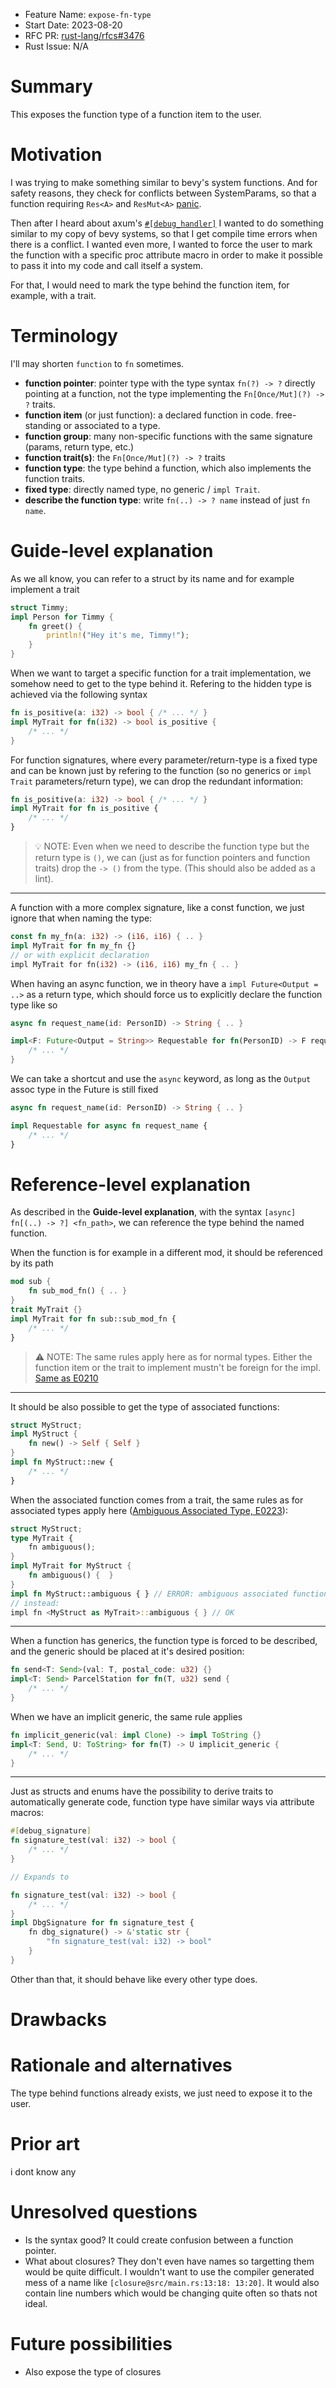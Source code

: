 - Feature Name: `expose-fn-type`
- Start Date: 2023-08-20
- RFC PR: [rust-lang/rfcs#3476](https://github.com/rust-lang/rfcs/pull/3476)
- Rust Issue: N/A

# Summary
[summary]: #summary

This exposes the function type of a function item to the user.

# Motivation
[motivation]: #motivation

I was trying to make something similar to bevy's system functions. And for safety reasons, they check for conflicts between SystemParams, so that a function requiring `Res<A>` and `ResMut<A>` [panic](https://github.com/bevyengine/bevy/blob/main/crates/bevy_ecs/src/system/system_param.rs#L421).

Then after I heard about axum's [`#[debug_handler]`](https://docs.rs/axum/latest/axum/attr.debug_handler.html) I wanted to do something similar to my copy of bevy systems, so that I get compile time errors when there is a conflict. I wanted even more, I wanted to force the user to mark the function with a specific proc attribute macro in order to make it possible to pass it into my code and call itself a system.

For that, I would need to mark the type behind the function item, for example, with a trait.

# Terminology

I'll may shorten `function` to `fn` sometimes.

- **function pointer**: pointer type with the type syntax `fn(?) -> ?` directly pointing at a function, not the type implementing the `Fn[Once/Mut](?) -> ?` traits.
- **function item** (or just function): a declared function in code. free-standing or associated to a type.
- **function group**: many non-specific functions with the same signature (params, return type, etc.)
- **function trait(s)**: the `Fn[Once/Mut](?) -> ?` traits
- **function type**: the type behind a function, which also implements the function traits.
- **fixed type**: directly named type, no generic / `impl Trait`.
- **describe the function type**: write `fn(..) -> ? name` instead of just `fn name`.

# Guide-level explanation
[guide-level-explanation]: #guide-level-explanation

As we all know, you can refer to a struct by its name and for example implement a trait
```rust
struct Timmy;
impl Person for Timmy {
    fn greet() {
        println!("Hey it's me, Timmy!");
    }
}
```
When we want to target a specific function for a trait implementation, we somehow need to get to the type behind it. 
Refering to the hidden type is achieved via the following syntax
```rust
fn is_positive(a: i32) -> bool { /* ... */ }
impl MyTrait for fn(i32) -> bool is_positive {
    /* ... */
}
```
For function signatures, where every parameter/return-type is a fixed type and can be known just by refering to the function (so no generics or `impl Trait` parameters/return type), we can drop the redundant information:
```rust
fn is_positive(a: i32) -> bool { /* ... */ }
impl MyTrait for fn is_positive {
    /* ... */
}
```

> 💡 NOTE: Even when we need to describe the function type but the return type is `()`, we can (just as for function pointers and function traits) drop the `-> ()` from the type. (This should also be added as a lint).

---
A function with a more complex signature, like a const function, we just ignore that when naming the type:
```rust
const fn my_fn(a: i32) -> (i16, i16) { .. }
impl MyTrait for fn my_fn {}
// or with explicit declaration
impl MyTrait for fn(i32) -> (i16, i16) my_fn { .. }
```

When having an async function, we in theory have a `impl Future<Output = ..>` as a return type, which should force us to explicitly declare the function type like so
```rust
async fn request_name(id: PersonID) -> String { .. }

impl<F: Future<Output = String>> Requestable for fn(PersonID) -> F request_name {
    /* ... */
}
```
We can take a shortcut and use the `async` keyword, as long as the `Output` assoc type in the Future is still fixed
```rust
async fn request_name(id: PersonID) -> String { .. }

impl Requestable for async fn request_name {
    /* ... */
}
```

# Reference-level explanation
[reference-level-explanation]: #reference-level-explanation

As described in the **Guide-level explanation**, with the syntax `[async] fn[(..) -> ?] <fn_path>`, we can reference the type behind the named function.

When the function is for example in a different mod, it should be referenced by its path
```rust
mod sub {
    fn sub_mod_fn() { .. }
}
trait MyTrait {}
impl MyTrait for fn sub::sub_mod_fn {
    /* ... */
}
```

> ⚠️ NOTE: The same rules apply here as for normal types. Either the function item or the trait to implement mustn't be foreign for the impl. [Same as E0210](https://github.com/rust-lang/rust/blob/master/compiler/rustc_error_codes/src/error_codes/E0210.md)

---

It should be also possible to get the type of associated functions:

```rust
struct MyStruct;
impl MyStruct {
    fn new() -> Self { Self }
}
impl fn MyStruct::new {
    /* ... */
}
```

When the associated function comes from a trait, the same rules as for associated types apply here ([Ambiguous Associated Type, E0223](https://github.com/rust-lang/rust/blob/master/compiler/rustc_error_codes/src/error_codes/E0223.md)):

```rust
struct MyStruct;
type MyTrait {
    fn ambiguous();
}
impl MyTrait for MyStruct {
    fn ambiguous() {  }
}
impl fn MyStruct::ambiguous { } // ERROR: ambiguous associated function
// instead:
impl fn <MyStruct as MyTrait>::ambiguous { } // OK
```

---

When a function has generics, the function type is forced to be described, and the generic should be placed at it's desired position:
```rust
fn send<T: Send>(val: T, postal_code: u32) {}
impl<T: Send> ParcelStation for fn(T, u32) send {
    /* ... */
}
```

When we have an implicit generic, the same rule applies
```rust
fn implicit_generic(val: impl Clone) -> impl ToString {}
impl<T: Send, U: ToString> for fn(T) -> U implicit_generic {
    /* ... */
}
```

---

Just as structs and enums have the possibility to derive traits to automatically generate code, function type have similar ways via attribute macros:

```rust
#[debug_signature]
fn signature_test(val: i32) -> bool {
    /* ... */
}

// Expands to

fn signature_test(val: i32) -> bool {
    /* ... */
}
impl DbgSignature for fn signature_test {
    fn dbg_signature() -> &'static str {
        "fn signature_test(val: i32) -> bool"
    }
}
```

Other than that, it should behave like every other type does.

# Drawbacks
[drawbacks]: #drawbacks

# Rationale and alternatives
[rationale-and-alternatives]: #rationale-and-alternatives

The type behind functions already exists, we just need to expose it to the user.

# Prior art
[prior-art]: #prior-art

i dont know any

# Unresolved questions
[unresolved-questions]: #unresolved-questions

- Is the syntax good? It could create confusion between a function pointer.
- What about closures? They don't even have names so targetting them would be quite difficult. I wouldn't want to use the compiler generated mess of a name like `[closure@src/main.rs:13:18: 13:20]`. It would also contain line numbers which would be changing quite often so thats not ideal.

# Future possibilities
[future-possibilities]: #future-possibilities

- Also expose the type of closures
